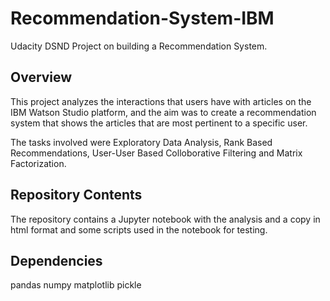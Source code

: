# Recommendation-System-IBM
Udacity DSND Project on building a Recommendation System.

## Overview
This project analyzes the interactions that users have with articles on the IBM Watson Studio platform, and the aim was to create a recommendation system that shows the articles that are most pertinent to a specific user.

The tasks involved were Exploratory Data Analysis, Rank Based Recommendations, User-User Based Colloborative Filtering and Matrix Factorization.

## Repository Contents
The repository contains a Jupyter notebook with the analysis and a copy in html format and some scripts used in the notebook for testing.

## Dependencies
pandas
numpy
matplotlib
pickle
